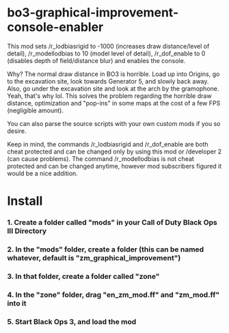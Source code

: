 # bo3-graphical-improvement-console-enabler
This mod sets /r_lodbiasrigid to -1000 (increases draw distance/level of detail), /r_modellodbias to 10 (model level of detail), /r_dof_enable to 0 (disables depth of field/distance blur) and enables the console. 

Why? The normal draw distance in BO3 is horrible. Load up into Origins, go to the excavation site, look towards Generator 5, and slowly back away. Also, go under the excavation site and look at the arch by the gramophone. Yeah, that's why lol. This solves the problem regarding the horrible draw distance, optimization and "pop-ins" in some maps at the cost of a few FPS (negligible amount).

You can also parse the source scripts with your own custom mods if you so desire.

Keep in mind, the commands /r_lodbiasrigid and /r_dof_enable are both cheat protected and can be changed only by using this mod or /developer 2 (can cause problems). The command /r_modellodbias is not cheat protected and can be changed anytime, however mod subscribers figured it would be a nice addition.


# Install

### 1. Create a folder called "mods" in your Call of Duty Black Ops III Directory

### 2. In the "mods" folder, create a folder (this can be named whatever, default is "zm_graphical_improvement")

### 3. In that folder, create a folder called "zone"

### 4. In the "zone" folder, drag "en_zm_mod.ff" and "zm_mod.ff" into it

### 5. Start Black Ops 3, and load the mod

